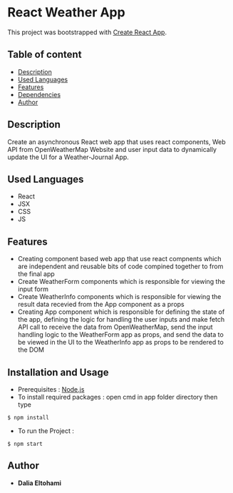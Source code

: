 # React Weather App

This project was bootstrapped with [Create React App](https://github.com/facebook/create-react-app).

## Table of content 

* [Description](#Description)
* [Used Languages](#used-languages)
* [Features](#features)
* [Dependencies](#dependencies)
* [Author](#author)

## Description

Create an asynchronous React web app that uses react components, Web API from OpenWeatherMap Website and user input data to dynamically update the UI for a Weather-Journal App.

## Used Languages 
- React
- JSX
- CSS
- JS

 ## Features
- Creating component based web app that use react compnents which are independent and reusable bits of code compined together to from the final app
- Create WeatherForm components which is responsible for viewing the input form
- Create WeatherInfo components which is responsible for viewing the result data recevied from the App component as a props
- Creating App component which is responsible for defining the state of the app, defining the logic for handling the user inputs and make fetch API call to receive the data from OpenWeatherMap, send the input handling logic to the WeatherForm app as props, and send the data to be viewed in the UI to the WeatherInfo app as props to be rendered to the DOM 

## Installation and Usage
- Prerequisites : [Node.js](https://nodejs.org/en/download/)
- To install required packages :
  open cmd in app folder directory then type 
```
$ npm install
```
- To run the Project :
```
$ npm start
```
## Author
- **Dalia Eltohami**
